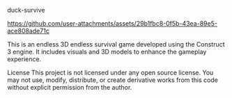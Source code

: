 duck-survive

https://github.com/user-attachments/assets/29b1fbc8-0f5b-43ea-89e5-ace808ade71c


This is an endless 3D endless survival game developed using the Construct 3 engine. It includes visuals and 3D models to enhance the gameplay experience.

License This project is not licensed under any open source license. You may not use, modify, distribute, or create derivative works from this code without explicit permission from the author.
